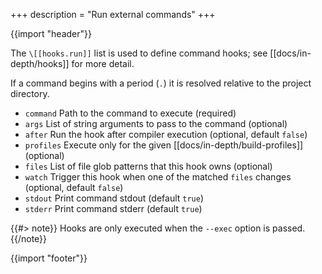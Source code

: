 +++
description = "Run external commands"
+++

{{import "header"}}

The `\[[hooks.run]]` list is used to define command hooks; see [[docs/in-depth/hooks]] for more detail.

If a command begins with a period (`.`) it is resolved relative to the project directory.

* `command` Path to the command to execute (required)
* `args` List of string arguments to pass to the command (optional)
* `after` Run the hook after compiler execution (optional, default `false`)
* `profiles` Execute only for the given [[docs/in-depth/build-profiles]] (optional)
* `files` List of file glob patterns that this hook owns (optional)
* `watch` Trigger this hook when one of the matched `files` changes (optional, default `false`)
* `stdout` Print command stdout (default `true`)
* `stderr` Print command stderr (default `true`)

{{#> note}}
Hooks are only executed when the `--exec` option is passed.
{{/note}}

{{import "footer"}}
